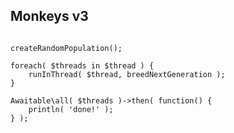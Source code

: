 ## Monkeys v3

<pre class="fragment"><code data-trim lang="javascript">
createRandomPopulation();

foreach( $threads in $thread ) {
	runInThread( $thread, breedNextGeneration );
}

Awaitable\all( $threads )->then( function() {
    println( 'done!' );
} );
</code></pre>